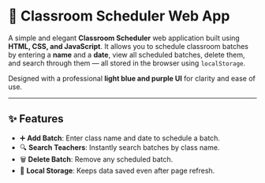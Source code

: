 # 🏫 Classroom Scheduler Web App

A simple and elegant **Classroom Scheduler** web application built using **HTML, CSS, and JavaScript**. It allows you to schedule classroom batches by entering a **name** and a **date**, view all scheduled batches, delete them, and search through them — all stored in the browser using `localStorage`.

Designed with a professional **light blue and purple UI** for clarity and ease of use.

---

## ✨ Features

- ➕ **Add Batch**: Enter class name and date to schedule a batch.
- 🔍 **Search Teachers**: Instantly search batches by class name.
- 🗑️ **Delete Batch**: Remove any scheduled batch.
- 💾 **Local Storage**: Keeps data saved even after page refresh.



